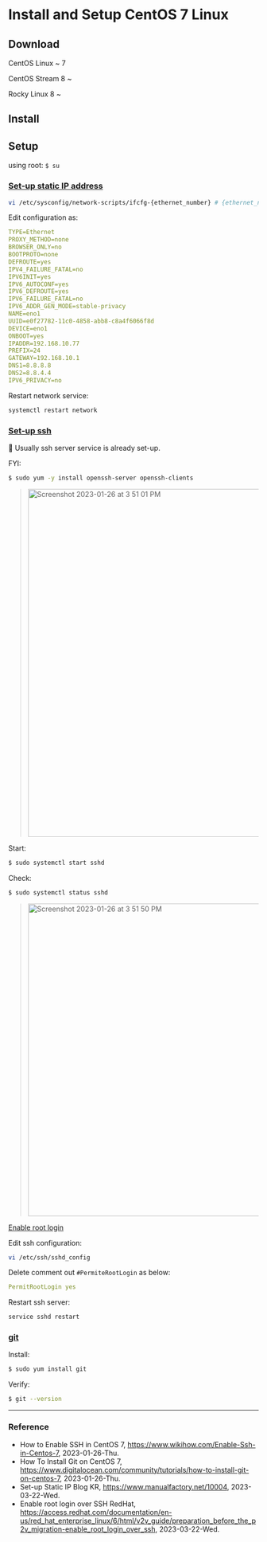# Install and Setup CentOS 7 Linux

## Download

CentOS Linux ~ 7

CentOS Stream 8 ~

Rocky Linux 8 ~

## Install

## Setup

using root: `$ su`

### [Set-up static IP address](https://www.manualfactory.net/10004)

```Bash
vi /etc/sysconfig/network-scripts/ifcfg-{ethernet_number} # {ethernet_number} might seem 'eno1'
```

Edit configuration as:

```YAML
TYPE=Ethernet
PROXY_METHOD=none
BROWSER_ONLY=no
BOOTPROTO=none
DEFROUTE=yes
IPV4_FAILURE_FATAL=no
IPV6INIT=yes
IPV6_AUTOCONF=yes
IPV6_DEFROUTE=yes
IPV6_FAILURE_FATAL=no
IPV6_ADDR_GEN_MODE=stable-privacy
NAME=eno1
UUID=e0f27782-11c0-4858-abb8-c8a4f6066f8d
DEVICE=eno1
ONBOOT=yes
IPADDR=192.168.10.77
PREFIX=24
GATEWAY=192.168.10.1
DNS1=8.8.8.8
DNS2=8.8.4.4
IPV6_PRIVACY=no
```

Restart network service:

```Bash
systemctl restart network
```

### [Set-up ssh](https://www.wikihow.com/Enable-Ssh-in-Centos-7)

:key: Usually ssh server service is already set-up.

FYI:

```Bash
$ sudo yum -y install openssh-server openssh-clients
```

> <img width="699" alt="Screenshot 2023-01-26 at 3 51 01 PM" src="https://user-images.githubusercontent.com/20737479/214774473-edd8d171-14e1-4559-8c80-50dfd2f65fe6.png">

Start:

```Bash
$ sudo systemctl start sshd
```

Check:

```Bash
$ sudo systemctl status sshd
```

> <img width="628" alt="Screenshot 2023-01-26 at 3 51 50 PM" src="https://user-images.githubusercontent.com/20737479/214774577-0c968390-c7af-4cc6-bcd5-b38147beae53.png">

[Enable root login](https://access.redhat.com/documentation/en-us/red_hat_enterprise_linux/6/html/v2v_guide/preparation_before_the_p2v_migration-enable_root_login_over_ssh)

Edit ssh configuration:

```Bash
vi /etc/ssh/sshd_config
```

Delete comment out `#PermiteRootLogin` as below:

```YAML
PermitRootLogin yes
```

Restart ssh server:

```Bash
service sshd restart
```

### [git](https://www.digitalocean.com/community/tutorials/how-to-install-git-on-centos-7)

Install:

```Bash
$ sudo yum install git
```

Verify:
```Bash
$ git --version
```

---

### Reference
- How to Enable SSH in CentOS 7, https://www.wikihow.com/Enable-Ssh-in-Centos-7, 2023-01-26-Thu.
- How To Install Git on CentOS 7, https://www.digitalocean.com/community/tutorials/how-to-install-git-on-centos-7, 2023-01-26-Thu.
- Set-up Static IP Blog KR, https://www.manualfactory.net/10004, 2023-03-22-Wed.
- Enable root login over SSH RedHat, https://access.redhat.com/documentation/en-us/red_hat_enterprise_linux/6/html/v2v_guide/preparation_before_the_p2v_migration-enable_root_login_over_ssh, 2023-03-22-Wed.
